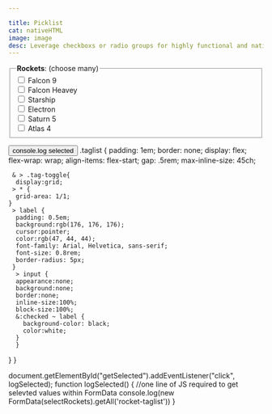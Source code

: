 ```yaml
---

title: Picklist
cat: nativeHTML
image: image
desc: Leverage checkboxs or radio groups for highly functional and native picking experiences. Note the use of grid-area 1/1 placing the label over the checkbox element. 
---
```


<html-code>

<form id="selectRockets">
<fieldset class="taglist" id="rocketlist">
    <legend><b>Rockets</b>: (choose many)</legend>
    <div class="tag-toggle">
      <input type="checkbox" name="rocket-taglist" value="falcon9" id="rocketlist-falcon9">
      <label for="rocketlist-falcon9">Falcon 9</label>
     </div>
    <div class="tag-toggle">
      <input type="checkbox" name="rocket-taglist" value="falcon-heavey" id="rocketlist-falcon-heavey">
      <label for="rocketlist-falcon-heavey">Falcon Heavey</label>
    </div>
    <div class="tag-toggle">
      <input type="checkbox" name="rocket-taglist" value="starship" id="rocketlist-starship">
      <label for="rocketlist-starship">Starship</label>
    </div>
    <div class="tag-toggle">
      <input type="checkbox" name="rocket-taglist" value="electron" id="rocketlist-electron">
      <label for="rocketlist-electron">Electron</label>
    </div>
    <div class="tag-toggle">
      <input type="checkbox" name="rocket-taglist" value="saturn5" id="rocketlist-saturn5">
      <label for="rocketlist-saturn5">Saturn 5</label>
    </div>
    <div class="tag-toggle">
      <input type="checkbox" name="rocket-taglist" value="atlas4" id="rocketlist-atlas4">
      <label for="rocketlist-atlas4">Atlas 4</label>
  </div>
</fieldset>
</form>
<button id="getSelected">console.log selected</button>
</html-code>

<css-code>
.taglist {
    padding: 1em;
    border: none;
    display: flex;
    flex-wrap: wrap;
    align-items: flex-start;
    gap: .5rem;
    max-inline-size: 45ch;

     & > .tag-toggle{
      display:grid;
     > * {
      grid-area: 1/1;
    }
     > label {
      padding: 0.5em;
      background:rgb(176, 176, 176);
      cursor:pointer;
      color:rgb(47, 44, 44);
      font-family: Arial, Helvetica, sans-serif;
      font-size: 0.8rem;
      border-radius: 5px;
     }
      > input {
      appearance:none;
      background:none;
      border:none;
      inline-size:100%;
      block-size:100%;
      &:checked ~ label {
        background-color: black;
        color:white;
      }
      }
  }
}
</css-code>

<js-code>
document.getElementById("getSelected").addEventListener("click", logSelected);
function logSelected() {
    //one line of JS required to get selevted values within FormData
    console.log(new FormData(selectRockets).getAll('rocket-taglist'))
}
</js-code>